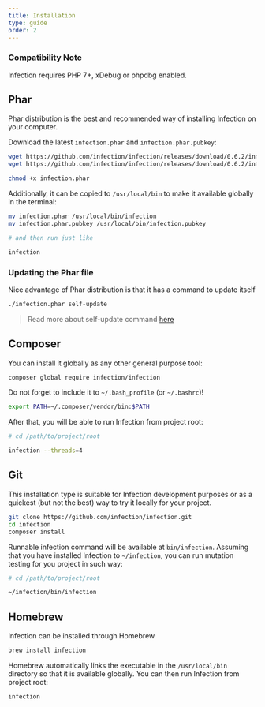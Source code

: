 ```yaml
---
title: Installation
type: guide
order: 2
---
```


### Compatibility Note

Infection requires PHP 7+, xDebug or phpdbg enabled.

## Phar

Phar distribution is the best and recommended way of installing Infection on your computer.

Download the latest `infection.phar` and `infection.phar.pubkey`:

``` bash
wget https://github.com/infection/infection/releases/download/0.6.2/infection.phar
wget https://github.com/infection/infection/releases/download/0.6.2/infection.phar.pubkey

chmod +x infection.phar
```

Additionally, it can be copied to `/usr/local/bin` to make it available globally in the terminal:
 
``` bash
mv infection.phar /usr/local/bin/infection
mv infection.phar.pubkey /usr/local/bin/infection.pubkey

# and then run just like

infection
```

### Updating the Phar file

Nice advantage of Phar distribution is that it has a command to update itself

``` bash
./infection.phar self-update
```

> Read more about self-update command [here](/guide/usage.html#Updating-Phar-distribution)

## Composer

You can install it globally as any other general purpose tool:

``` bash
composer global require infection/infection
```

Do not forget to include it to `~/.bash_profile` (or `~/.bashrc`)!

``` bash
export PATH=~/.composer/vendor/bin:$PATH
```

After that, you will be able to run Infection from project root:

``` bash
# cd /path/to/project/root

infection --threads=4
```

## Git

<p class="tip">This installation type is suitable for Infection development purposes or as a quickest (but not the best) way to try it locally for your project. </p>

``` bash
git clone https://github.com/infection/infection.git
cd infection
composer install
```

Runnable infection command will be available at `bin/infection`. Assuming that you have installed Infection to `~/infection`, you can run mutation testing for you project in such way:

``` bash
# cd /path/to/project/root

~/infection/bin/infection
```

## Homebrew

Infection can be installed through Homebrew

``` bash
brew install infection
```

Homebrew automatically links the executable in the `/usr/local/bin` directory so that it is available globally.
You can then run Infection from project root:

``` bash
infection
```

